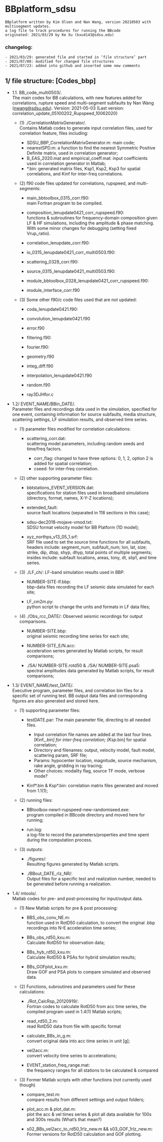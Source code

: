 # BBplatform_sdsu
```
BBplatform written by Kim Olsen and Nan Wang, version 20210503 with multisegment updates.
a log file to track procedures for running the BBcode
originated: 2021/03/29 by Ke Xu (kxu4143@sdsu.edu)
```

### changelog:
```
- 2021/03/29: generated file and started in ‘file structure’ part
- 2021/07/08: modified for changed file structures
- 2021/07/23: added into github and inserted some new comments
```

## 1/ file structure: [Codes_bbp]
- 1.1. BB_code_multi0503/.  
The main codes for BB calculations, with new features added for correlations, rupture speed and multi-segment subfaults by Nan Wang (nwang@sdsu.edu).
Version: 2021-05-03
(Last version: correlation_update_05100202_Rupspeed_10062020)

  - (1) ./CorrelationMatrixGenerator/.  
Contains Matlab codes to generate input correlation files, used for correlation feature, files including:  
    * SDSU_BBP_CorrelationMatrixGenerator.m: main code;  
    * nearestSPD.m: a function to find the nearest Symmetric Positive Definite matrix, used in correlation generator;  
    * B_EAS_2020.mat and empirical_coeff.mat: input coefficients used in correlation generator in Matlab;  
    * *.bin: generated matrix files, Ksp1, Ksp2, Ksp3 for spatial correlations, and Kinf for inter-freq correlations.  

  - (2) f90 code files updated for correlations, rupspeed, and multi-segments:  

    * main_bbtoolbox_0315_corr.f90:  
      main Fortran program to be compiled.  

    * composition_lenupdate0421_corr_rupspeed.f90:  
      functions & subroutines for frequency-domain composition given LF & HF simulations, including the amplitude & phase matching. With some minor changes for debugging (setting fixed Vrup_ratio).  

    * correlation_lenupdate_corr.f90:

    * io_0315_lenupdate0421_corr_multi0503.f90:

    * scattering_0328_corr.f90:

    * source_0315_lenupdate0421_multi0503.f90:

    * module_bbtoolbox_0328_lenupdate0421_corr_rupspeed.f90:

    * module_interface_corr.f90


  - (3) Some other f90/c code files used that are not updated:  

    * coda_lenupdate0421.f90:

    * convolution_lenupdate0421.f90

    * error.f90

    * filtering.f90:

    * fourier.f90:

    * geometry.f90

    * integ_diff.f90

    * interpolation_lenupdate0421.f90

    * random.f90

    * ray3DJHfor.c


- 1.2/ EVENT_NAME/BBin_DATE/.  
  Parameter files and recordings data used in the simulation, specified for one event, containing information for source subfaults, media structure, scattering settings, LF simulation results, and observed time series.  

  - (1) parameter files modified for correlation calculations: 

    * scattering_corr.dat:  
      scattering model parameters, including random seeds and time/freq factors.
    
      - corr_flag: changed to have three options: 0, 1, 2, option 2 is added for spatial correlation;
      - cseed: for inter-freq correlation.

  - (2) other supporting parameter files:  

    * bbtstations_EVENT_VERSION.dat:  
      specifications for station files used in broadband simulations (directory, format, names, X-Y-Z locations);

    * extended_fault:  
      source fault locations (separated in 118 sections in this case);

    * sdsu-dec2018-mojave-vmod.txt:  
      SDSU format velocity model for BB Platform (1D model);

    * xyz_northps_v13_05_1.srf:  
      SRF file used to set the source time functions for all subfaults, headers include: segment_num, subfault_num; lon, lat, size; strike, dip, dtop, shyp, dhyp, total points of multiple segments; insides include: subfault locations, areas, tony, dt, slip1, and time series.

  - (3) ./LF_ch/: LF-band simulation results used in BBP.  

    * NUMBER-SITE-lf.bbp:  
      bbp-data files recording the LF seismic data simulated for each site;

    * LF_cm2m.py:  
      python script to change the units and formats in LF data files;

  - (4) ./Obs_rcc_DATE/: Observed seismic recordings for output comparisons.  

    * NUMBER-SITE.bbp:  
      original seismic recording time series for each site;

    * NUMBER-SITE_E/N.acc:  
      acceleration series generated by Matlab scripts, for result comparisons;

    * ./SA/ NUMBER-SITE.rotd50 & ./SA/ NUMBER-SITE.psa5:  
      spectral amplitudes data generated by Matlab scripts, for result comparisons;

- 1.3/ EVENT_NAME/test_DATE/.  
  Executive program, parameter files, and correlation bin files for a specific set of running test. BB output data files and corresponding figures are also generated and stored here.

  - (1) supporting parameter files:  

    * testDATE.par: The main parameter file, directing to all needed files.  
      - Input correlation file names are added at the last four lines. [Kinf_*.bin] for inter-freq correlation; [Ksp*.bin] for spatial correlation;
      - Directory and filenames: output, velocity model, fault model, scattering param, SRF file;
      - Params: hypocenter location, magnitude, source mechanism, rake angle, gridding in ray tracing;
      - Other choices: modality flag, source TF mode, verbose mode?

    * Kinf*.bin & Ksp*.bin: correlation matrix files generated and moved from 1.1(1);  

  - (2) running files:

    * BBtoolbox-newrl-rupspeed-new-randomiseed.exe:  
      program compiled in BBcode directory and moved here for running;

    * run.log:  
      a log-file to record the parameters/properties and time spent during the computation process.

  - (3) outputs:

    * ./figures/:  
      Resulting figures generated by Matlab scripts.

    * ./BBout_DATE_rlz_NR/:  
      Output files for a specific test and realization number, needed to be generated before running a realization.

- 1.4/ mtools/.  
	Matlab codes for pre- and post-processing for input/output data.  

  - (1) New Matlab scripts for pre & post processing:

    * BBS_obs_conv_NE.m:  
      function used in RotD50 calculation, to convert the original .bbp recordings into N-E acceleration time series;

    * BBs_obs_rd50_kxu.m:  
      Calculate RotD50 for observation data;

    * BBs_hyb_rd50_kxu.m:  
      Calculate RotD50 & PSAs for hybrid simulation results;

    * BBs_GOFplot_kxu.m:  
      Draw GOF and PSA plots to compare simulated and observed data.

  - (2) Functions, subroutines and parameters used for these calculations:  

    * ./Rot_CalcRsp_20120919/:  
      Fortran codes to calculate RotD50 from acc time series, the compiled program used in 1.4(1) Matlab scripts;

    * read_rd50_2.m:  
      read RotD50 data from file with specific format

    * calculate_BBs_in_g.m:  
      convert original data into acc time series in unit [g];

    * vel2acc.m:  
      convert velocity time series to accelerations;

    * EVENT_station_freq_range.mat:  
      the frequency ranges for all stations to be calculated & compared

  - (3) Former Matlab scripts with other functions (not currently used though)  

    * compare_test.m:  
      compare results from different settings and output folders;

    * plot_acc.m & plot_dat.m:  
      plot the acc & vel times series & plot all data available for 100s and 300s results (What’s that mean?)

    * s02_BBs_vel2acc_to_rd50_1rlz_new.m && s03_GOF_1rlz_new.m:  
      Former versions for RotD50 calculation and GOF plotting.
